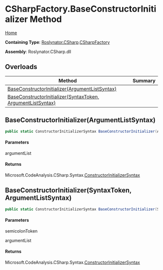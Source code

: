 # CSharpFactory\.BaseConstructorInitializer Method

[Home](../../../../README.md)

**Containing Type**: [Roslynator.CSharp](../../README.md)\.[CSharpFactory](../README.md)

**Assembly**: Roslynator\.CSharp\.dll

## Overloads

| Method | Summary |
| ------ | ------- |
| [BaseConstructorInitializer(ArgumentListSyntax)](#Roslynator_CSharp_CSharpFactory_BaseConstructorInitializer_Microsoft_CodeAnalysis_CSharp_Syntax_ArgumentListSyntax_) | |
| [BaseConstructorInitializer(SyntaxToken, ArgumentListSyntax)](#Roslynator_CSharp_CSharpFactory_BaseConstructorInitializer_Microsoft_CodeAnalysis_SyntaxToken_Microsoft_CodeAnalysis_CSharp_Syntax_ArgumentListSyntax_) | |

## BaseConstructorInitializer\(ArgumentListSyntax\)<a name="Roslynator_CSharp_CSharpFactory_BaseConstructorInitializer_Microsoft_CodeAnalysis_CSharp_Syntax_ArgumentListSyntax_"></a>

```csharp
public static ConstructorInitializerSyntax BaseConstructorInitializer(ArgumentListSyntax argumentList = null)
```

#### Parameters

argumentList



#### Returns

Microsoft\.CodeAnalysis\.CSharp\.Syntax\.[ConstructorInitializerSyntax](https://docs.microsoft.com/en-us/dotnet/api/microsoft.codeanalysis.csharp.syntax.constructorinitializersyntax)

## BaseConstructorInitializer\(SyntaxToken, ArgumentListSyntax\)<a name="Roslynator_CSharp_CSharpFactory_BaseConstructorInitializer_Microsoft_CodeAnalysis_SyntaxToken_Microsoft_CodeAnalysis_CSharp_Syntax_ArgumentListSyntax_"></a>

```csharp
public static ConstructorInitializerSyntax BaseConstructorInitializer(SyntaxToken semicolonToken, ArgumentListSyntax argumentList)
```

#### Parameters

semicolonToken



argumentList



#### Returns

Microsoft\.CodeAnalysis\.CSharp\.Syntax\.[ConstructorInitializerSyntax](https://docs.microsoft.com/en-us/dotnet/api/microsoft.codeanalysis.csharp.syntax.constructorinitializersyntax)

